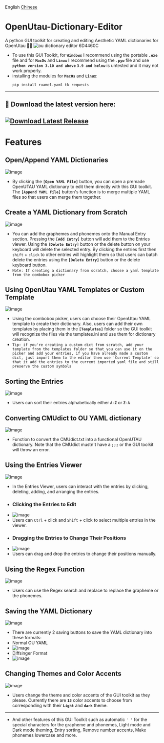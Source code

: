 English [Chinese](.\README-zh.md)
# OpenUtau-Dictionary-Editor
A python GUI toolkit for creating and editing Aesthetic YAML dictionaries for OpenUtau 🥰😍
![ou dictionary editor  6D4460C](https://github.com/Cadlaxa/OpenUtau-Dictionary-Editor/assets/92255161/7e28a808-cd52-4c85-a4d0-f2166e32d750)
- To use this GUI Toolkit, for **`Windows`** I recommend using the portable **`.exe`** file and for **`MacOs`** and **`Linux`** I recommend using the **`.pyw`** file and use **`python version 3.10 and above`** **`3.9 and below`** is untested and it may not work properly.
- installing the modules for **`MacOs`** and **`Linux`**:
  ```
  pip install ruamel.yaml tk requests
  ```
---
## 📍 Download the latest version here:
[![Download Latest Release](https://img.shields.io/github/v/release/Cadlaxa/OpenUtau-Dictionary-Editor?style=for-the-badge&label=Download&kill_cache=1)](https://github.com/Cadlaxa/OpenUtau-Dictionary-Editor/releases)
---
# Features
## Open/Append YAML Dictionaries
![image](https://github.com/Cadlaxa/OpenUtau-Dictionary-Editor/assets/92255161/a0bf596e-01a9-4ec6-bbe2-0d2503972122)
- By clicking the **`[Open YAML File]`** button, you can open a premade OpenUTAU YAML dictionary to edit them directly with this GUI toolkit. The **`[Append YAML File]`** button's function is to merge multiple YAML files so that users can merge them together.
## Create a YAML Dictionary from Scratch
![image](https://github.com/Cadlaxa/OpenUtau-Dictionary-Editor/assets/92255161/4d4b6537-2622-4c2c-b13e-a9838037ee95)
- You can add the graphemes and phonemes onto the Manual Entry section. Pressing the **`[Add Entry]`** button will add them to the Entries viewer. Using the **`[Delete Entry]`** button or the delete button on your keyboard will delete the selected entry. By clicking the entries first then `shift` + `click` to other entries will highlight them so that users can batch delete the entries using the **`[Delete Entry]`** button or the delete keyboard button.
- `Note: If creating a dictionary from scratch, choose a yaml template from the combobox picker`
## Using OpenUtau YAML Templates or Custom Template
![image](https://github.com/Cadlaxa/OpenUtau-Dictionary-Editor/assets/92255161/7079a076-8933-44e2-8428-939c52da749a)
- Using the combobox picker, users can choose their OpenUtau YAML template to create their dictionary. Also, users can add their own templates by placing them in the **`[Templates]`** folder so the GUI toolkit will recognize the files via the templates.ini and use them for dictionary creation.
- `Tip: if you're creating a custom dict from scratch, add your template from the templates folder so that you can use it on the picker and add your entries, if you have already made a custom dict, just import them to the editor then use 'Current Template' so that it add the entries to the current imported yaml file and still preserve the custom symbols`
## Sorting the Entries
![image](https://github.com/Cadlaxa/OpenUtau-Dictionary-Editor/assets/92255161/86e65879-9af1-4cda-af37-70b8c1cc40a6)
- Users can sort their entries alphabetically either **`A-Z`** or **`Z-A`**
## Converting CMUdict to OU YAML dictionary
![image](https://github.com/Cadlaxa/OpenUtau-Dictionary-Editor/assets/92255161/2ecf2317-435b-427a-8535-c53dc83150cd)
- Function to convert the CMUdict.txt into a functional OpenUTAU dictionary. Note that the CMUdict mustn't have a **`;;;`** or the GUI toolkit will throw an error.
## Using the Entries Viewer
![image](https://github.com/Cadlaxa/OpenUtau-Dictionary-Editor/assets/92255161/6f37b8d4-dff0-4408-9a20-954a245eeeea)
- In the Entries Viewer, users can interact with the entries by clicking, deleting, adding, and arranging the entries.
- ### Clicking the Entries to Edit
- ![image](https://github.com/Cadlaxa/OpenUtau-Dictionary-Editor/assets/92255161/2b85b200-d856-479f-840c-239ed4e2ecd5)
 - Users can `Ctrl` + click and `Shift` + click to select multiple entries in the viewer.
- ### Dragging the Entries to Change Their Positions
- ![image](https://github.com/Cadlaxa/OpenUtau-Dictionary-Editor/assets/92255161/470c74b9-aa64-4048-8ed2-6d29086ab50f)
 - Users can drag and drop the entries to change their positions manually.
## Using the Regex Function
![image](https://github.com/Cadlaxa/OpenUtau-Dictionary-Editor/assets/92255161/65e78088-d2fe-4d32-9663-f1b0dc42d083)
- Users can use the Regex search and replace to replace the grapheme or the phonemes.
## Saving the YAML Dictionary
![image](https://github.com/Cadlaxa/OpenUtau-Dictionary-Editor/assets/92255161/aed1949e-caa1-4eba-9633-5dcfdbf50d94)
- There are currently 2 saving buttons to save the YAML dictionary into these formats:
 - Normal OU YAML
 - ![image](https://github.com/Cadlaxa/OpenUtau-Dictionary-Editor/assets/92255161/fcf731ff-9d06-420e-8705-063314ceccc2)
 - Diffsinger Format
 - ![image](https://github.com/Cadlaxa/OpenUtau-Dictionary-Editor/assets/92255161/20a075ef-b8b3-4d4c-a228-2b3d39736a09)
## Changing Themes and Color Accents
![image](https://github.com/Cadlaxa/OpenUtau-Dictionary-Editor/assets/92255161/54450466-81e2-4e2f-9cc2-135d97602121)
- Users change the theme and color accents of the GUI toolkit as they please. Currently there are **`18`** color accents to choose from corresponding with their **`Light`** and **`dark`** theme.
---
- And other features of this GUI Toolkit such as automatic `' '` for the special characters for the grapheme and phonemes, Light mode and Dark mode theming, Entry sorting, Remove number accents, Make phonemes lowercase and more.
